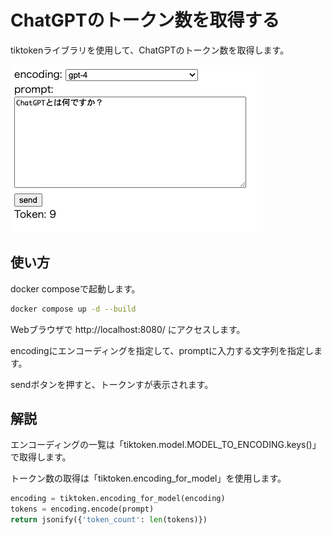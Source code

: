 # ChatGPTのトークン数を取得する

tiktokenライブラリを使用して、ChatGPTのトークン数を取得します。

![](screenshot.png)

## 使い方

docker composeで起動します。

```sh
docker compose up -d --build
```

Webブラウザで http://localhost:8080/ にアクセスします。

encodingにエンコーディングを指定して、promptに入力する文字列を指定します。

sendボタンを押すと、トークンすが表示されます。

## 解説

エンコーディングの一覧は「tiktoken.model.MODEL_TO_ENCODING.keys()」で取得します。

トークン数の取得は「tiktoken.encoding_for_model」を使用します。

```python
encoding = tiktoken.encoding_for_model(encoding)
tokens = encoding.encode(prompt)
return jsonify({'token_count': len(tokens)})
```
